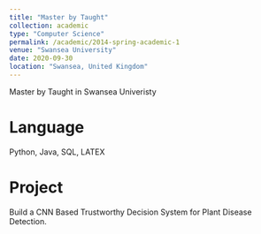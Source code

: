 ```yaml
---
title: "Master by Taught"
collection: academic
type: "Computer Science"
permalink: /academic/2014-spring-academic-1
venue: "Swansea University"
date: 2020-09-30
location: "Swansea, United Kingdom"
---
```


Master by Taught in Swansea Univeristy

Language
======
Python, Java, SQL, LATEX

Project
======
Build a CNN Based Trustworthy Decision System for Plant Disease Detection.
